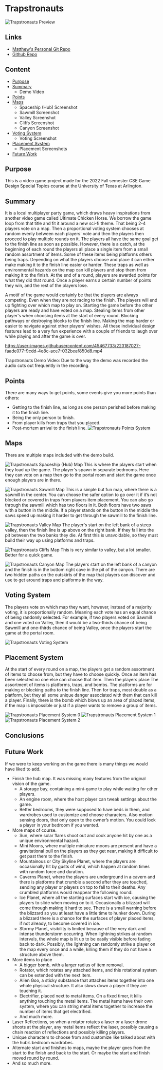 # Trapstronauts

![Trapstronauts Preview](https://www.matthewgreen.gg/trapstronauts/preview.png)

## Links
- [Matthew's Personal Git Repo](https://git.matthewgreen.gg/matthewgreen/Trapstronauts.git)
- [Github Repo](https://github.com/greenmatthew/Trapstronauts)

## Content
- [Purpose](#purpose)
- [Summary](#summary)
    - Demo Video
- [Points](#points)
- [Maps](#maps)
    - Spaceship (Hub) Screenshot
    - Sawmill Screenshot
    - Valley Screenshot
    - Cliffs Screenshot
    - Canyon Screenshot
- [Voting System](#voting-system)
    - Voting Screenshot
- [Placement System](#placement-system)
    - Placement Screenshots
- [Future Work](#future-work)

## Purpose
This is a video game project made for the 2022 Fall semester CSE Game Design Special Topics course at the University of Texas at Arlington.

## Summary
It is a local multiplayer party game, which draws heavy inspirations from another video game called Ultimate Chicken Horse. We borrow the game loop from that title and fit it around a new sci-fi theme. That being 2-4 players vote on a map. Then a proportional voting system chooses at random evenly between each players' vote and then the players then proceed to play multiple rounds on it. The players all have the same goal get to the finish line as soon as possible. However, there is a catch, at the beginning of each round the players all place a single item from a small random assortment of items. Some of these items being platforms others being traps. Depending on what the players choose and place it can either make making it to the finish line easier or harder. These traps as well as environmental hazards on the map can kill players and stop them from making it to the finish. At the end of a round, players are awarded points for what they did that round. Once a player earns a certain number of points they win, and the rest of the players lose.

A motif of the game would certainly be that the players are always competing. Even when they are not racing to the finish. The players will end up fighting over which map to play on. Starting the game before the other players are ready and have voted on a map. Stealing items from other player's when choosing items at the start of every round. Blocking pathways or destroying blocks to the finish line. Making the map harder or easier to navigate against other players' wishes. All these individual design features lead to a very fun experience with a couple of friends to laugh over while playing and after the game is over.

https://user-images.githubusercontent.com/45467733/223187027-faade077-9cdd-4e8c-ace7-032beaf850d8.mp4

Trapstronauts Demo Video: Due to the way the demo was recorded the audio cuts out frequently in the recording.

## Points
There are many ways to get points, some events give you more points than others:
- Getting to the finish line, as long as one person perished before making it to the finish line.
- Being the only person to finish.
- From player kills from traps that you placed.
- Post-mortem arrival to the finish line.
![Trapstronauts Points System](https://www.matthewgreen.gg/trapstronauts/points_system.png)

## Maps
There are multiple maps included with the demo build.

![Trapstronauts Spaceship (Hub) Map](https://www.matthewgreen.gg/trapstronauts/map_hub_labelled.png)
This is where the players start when they load up the game. The player's spawn in separate bedrooms. Here they can vote on a map then go to the portal room and start the game once enough players are in there.

![Trapstronauts Sawmill Map](https://www.matthewgreen.gg/trapstronauts/map_sawmill_labelled.png)
This is a simple but fun map, where there is a sawmill in the center. You can choose the safer option to go over it if it’s not blocked or covered in traps from players item placement. You can also go through the sawmill which has two floors in it. Both floors have two saws with a button in the middle. If a player stands on the button in the middle the saws speed up making it harder to get through the sawmill to the finish line.

![Trapstronauts Valley Map](https://www.matthewgreen.gg/trapstronauts/map_valley_labelled.png)
The player's start on the left bank of a steep valley, then the finish line is up above on the right bank. If they fall into the pit between the two banks they die. At first this is unavoidable, so they must build their way up using platforms and traps.

![Trapstronauts Cliffs Map](https://www.matthewgreen.gg/trapstronauts/map_cliffs_labelled.png)
This is very similar to valley, but a lot smaller. Better for a quick game.

![Trapstronauts Canyon Map](https://www.matthewgreen.gg/trapstronauts/map_canyon_labelled.png)
The players start on the left bank of a canyon and the finish is in the bottom right cave in the pit of the canyon. There are two hidden paths on the outskirts of the map that players can discover and use to get around traps and platforms in the way.

## Voting System
The players vote on which map they want, however, instead of a majority voting, it is proportionally random. Meaning each vote has an equal chance of being randomly selected. For example, if two players voted on Sawmill and one voted on Valley, then it would be a two-thirds chance of being Sawmill and one-thirds chance of being Valley, once the players start the game at the portal room.

![Trapstronauts Voting System](https://www.matthewgreen.gg/trapstronauts/voting_system.png)

## Placement System
At the start of every round on a map, the players get a random assortment of items to choose from, but they have to choose quickly. Once an item has been selected no one else can choose that item. Then the players place The assortment of items is platforms, traps, and bombs. The platforms are for making or blocking paths to the finish line. Then for traps, most double as a platform, but they all some unique danger associated with them that can kill a player. Finally, there is the bomb which blows up an area of placed items, if the map is impossible or just if a player wants to remove a group of items.

![Trapstronauts Placement System 0](https://www.matthewgreen.gg/trapstronauts/placement_system_0.png)
![Trapstronauts Placement System 1](https://www.matthewgreen.gg/trapstronauts/placement_system_1.png)
![Trapstronauts Placement System 2](https://www.matthewgreen.gg/trapstronauts/placement_system_2.png)

## Conclusions


## Future Work
If we were to keep working on the game there is many things we would have liked to add.
- Finish the hub map. It was missing many features from the original vision of the game.
    - A storage bay, containing a mini-game to play while waiting for other players.
    - An engine room, where the host player can tweak settings about the game.
    - Better bedrooms, they were supposed to have beds in them, and wardrobes used to customize and choose characters. Also motion sensing doors, that only open to the owner’s motion. You could lock a player in your bedroom if you wanted.
- More maps of course.
    - Sun, where solar flares shoot out and cook anyone hit by one as a unique environmental hazard.
    - Mini Moons, where multiple miniature moons are present and have a gravitational pull on the players as they get near, making it difficult to get past them to the finish.
    - Mountainous or City Skyline Planet, where the players are occasionally hit by gusts of wind, which happen at random times with random force and duration.
    - Caverns Planet, where the players are underground in a cavern and there is platforms that crumble a second after they are touched, sending any player or players on top to fall to their deaths. Any crumbled platforms would reappear the following round.
    - Ice Planet, where all the starting surfaces start with ice, causing the players to slide when moving on to it. Occasionally a blizzard will come through making it hard to see. There is a small warning before the blizzard so you at least have a little time to hunker down. During a blizzard there is a chance for the surfaces of player placed items, if not already, to become covered in ice.
    - Stormy Planet, visibility is limited because of the very dark and intense thunderstorm occurring. When lightning strikes at random intervals, the whole map is lit up to be easily visible before fading back to dark. Possibly, the lightning can randomly strike a player on the map every once and a while, killing them if they do not have a structure above them.
- More items to place
    - A bigger bomb, with a larger radius of item removal.
    - Rotator, which rotates any attached items, and this rotational system can be extended with the next item.
    - Alien Goo, a sticky substance that attaches items together into one whole physical structure. It also slows down a player if they are touching it.
    - Electrifier, placed next to metal items. On a fixed timer, it kills anything touching the metal items. The metal items have their own system, where you can string metal items together to increase the number of items that get electrified.
    - And much more.
- Laser Reflections, so when a rotator rotates a laser or a laser drone shoots at the player, any metal items reflect the laser, possibly causing a chain reaction of reflections and possibly killing players.
- Unique characters to choose from and customize like talked about with the hub’s bedroom wardrobes.
- Alternate start and finishes to maps, maybe the player goes from the start to the finish and back to the start. Or maybe the start and finish moved round by round.
- And so much more.


